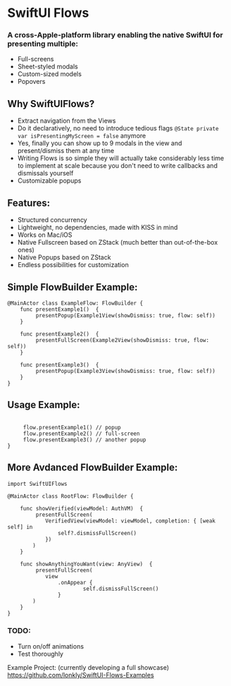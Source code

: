 # SwiftUI Flows

### A cross-Apple-platform library enabling the native SwiftUI for presenting multiple:
- Full-screens
- Sheet-styled modals
- Сustom-sized models
- Popovers


## Why SwiftUIFlows?
- Extract navigation from the Views
- Do it declaratively, no need to introduce tedious flags `@State private var isPresentingMyScreen = false` anymore
- Yes, finally you can show up to 9 modals in the view and present/dismiss them at any time
- Writing Flows is so simple they will actually take considerably less time to implement at scale because you don't need to write callbacks and dismissals yourself
- Customizable popups


## Features:
- Structured concurrency
- Lightweight, no dependencies, made with KISS in mind
- Works on Mac/iOS
- Native Fullscreen based on ZStack (much better than out-of-the-box ones)
- Native Popups based on ZStack
- Endless possibilities for customization


## Simple FlowBuilder Example:

```
@MainActor class ExampleFlow: FlowBuilder {
    func presentExample1()  {
         presentPopup(Example1View(showDismiss: true, flow: self))
    }

    func presentExample2()  {
         presentFullScreen(Example2View(showDismiss: true, flow: self))
    }

    func presentExample3()  {
         presentPopup(Example3View(showDismiss: true, flow: self))
    }
}
```

## Usage Example:

```

     flow.presentExample1() // popup
     flow.presentExample2() // full-screen
     flow.presentExample3() // another popup
}
```

## More Avdanced FlowBuilder Example:
```
import SwiftUIFlows

@MainActor class RootFlow: FlowBuilder {
    
    func showVerified(viewModel: AuthVM)  {
         presentFullScreen(
            VerifiedView(viewModel: viewModel, completion: { [weak self] in
                self?.dismissFullScreen()
            })
        )
    }
    
    func showAnythingYouWant(view: AnyView)  {
         presentFullScreen(
            view
                .onAppear {
                        self.dismissFullScreen()
                }
        )
    }
}
```


### TODO:

- Turn on/off animations
- Test thoroughly

Example Project:
(currently developing a full showcase)
https://github.com/lonkly/SwiftUI-Flows-Examples

